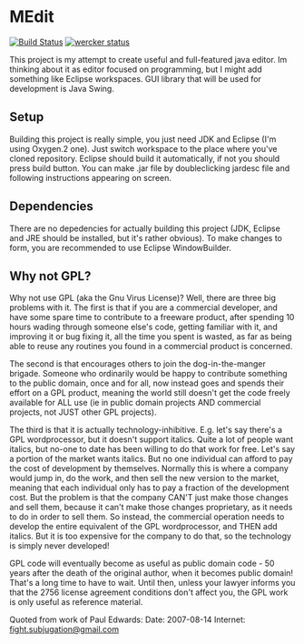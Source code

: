 # MEdit

[![Build Status](https://travis-ci.org/KrzysztofSzewczyk/MEdit.svg?branch=master)](https://travis-ci.org/KrzysztofSzewczyk/MEdit)
[![wercker status](https://app.wercker.com/status/91d3762acc455ca396941f6a1ab63f5d/m/master "wercker status")](https://app.wercker.com/project/byKey/91d3762acc455ca396941f6a1ab63f5d)

This project is my attempt to create useful and full-featured java editor.
Im thinking about it as editor focused on programming, but I might add something
like Eclipse workspaces. GUI library that will be used for development is Java
Swing. 

## Setup

Building this project is really simple, you just need JDK and Eclipse (I'm using
Oxygen.2 one). Just switch workspace to the place where you've cloned repository.
Eclipse should build it automatically, if not you should press build button.
You can make .jar file by doubleclicking jardesc file and following instructions
appearing on screen.

## Dependencies

There are no depedencies for actually building this project (JDK, Eclipse and JRE
should be installed, but it's rather obvious). To make changes to form, you are
recommended to use Eclipse WindowBuilder. 

## Why not GPL?

Why not use GPL (aka the Gnu Virus License)?  Well, there are three
big problems with it.  The first is that if you are a commercial
developer, and have some spare time to contribute to a freeware
product, after spending 10 hours wading through someone else's code,
getting familiar with it, and improving it or bug fixing it, all the
time you spent is wasted, as far as being able to reuse any routines
you found in a commercial product is concerned.  

The second is that encourages others to join the dog-in-the-manger 
brigade.  Someone who ordinarily would be happy to contribute something
to the public domain, once and for all, now instead goes and spends their 
effort on a GPL product, meaning the world still doesn't get the code 
freely available for ALL use (ie in public domain projects AND commercial 
projects, not JUST other GPL projects).

The third is that it is actually technology-inhibitive.  E.g. let's
say there's a GPL wordprocessor, but it doesn't support italics.
Quite a lot of people want italics, but no-one to date has been 
willing to do that work for free.  Let's say a portion of the market
wants italics.  But no one individual can afford to pay the cost of
development by themselves.  Normally this is where a company would
jump in, do the work, and then sell the new version to the market,
meaning that each individual only has to pay a fraction of the
development cost.  But the problem is that the company CAN'T just
make those changes and sell them, because it can't make those
changes proprietary, as it needs to do in order to sell them.  So
instead, the commercial operation needs to develop the entire
equivalent of the GPL wordprocessor, and THEN add italics.  But it
is too expensive for the company to do that, so the technology is
simply never developed!

GPL code will eventually become as useful as public domain code - 50 
years after the death of the original author, when it becomes public 
domain!  That's a long time to have to wait.  Until then, unless your
lawyer informs you that the 2756 license agreement conditions don't 
affect you, the GPL work is only useful as reference material.

Quoted from work of Paul Edwards:
Date:     2007-08-14
Internet: fight.subjugation@gmail.com
